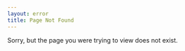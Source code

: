 ```yaml
---
layout: error
title: Page Not Found
---
```


Sorry, but the page you were trying to view does not exist.
